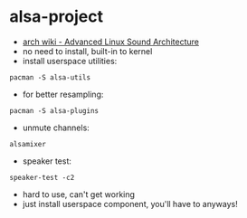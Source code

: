 # alsa-project

- [arch wiki - Advanced Linux Sound Architecture](https://wiki.archlinux.org/title/ALSA)
- no need to install, built-in to kernel
- install userspace utilities:

```shell
pacman -S alsa-utils
```

- for better resampling:

```shell
pacman -S alsa-plugins
```

- unmute channels:

```shell
alsamixer
```

- speaker test:

```shell
speaker-test -c2
```

- hard to use, can't get working
- just install userspace component, you'll have to anyways!
